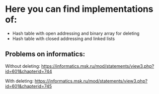 # Here you can find implementations of:
- Hash table with open addressing and binary array for deleting
- Hash table with closed addressing and linked lists

## Problems on informatics:

Without deleting:
https://informatics.msk.ru/mod/statements/view3.php?id=601&chapterid=744

With deleting:
https://informatics.msk.ru/mod/statements/view3.php?id=601&chapterid=745
